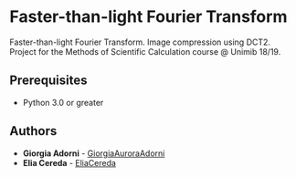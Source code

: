 # Faster-than-light Fourier Transform
Faster-than-light Fourier Transform. Image compression using DCT2. Project for the Methods of Scientific Calculation course @ Unimib 18/19.



## Prerequisites

- Python 3.0 or greater



## Authors

- **Giorgia Adorni** - [GiorgiaAuroraAdorni](https://github.com/GiorgiaAuroraAdorni)
- **Elia Cereda** - [EliaCereda](https://github.com/EliaCereda)

